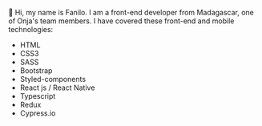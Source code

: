 👋 Hi, my name is Fanilo. I am a front-end developer from Madagascar, one of Onja's team members. I have covered these front-end and mobile technologies: 
  - HTML
  - CSS3
  - SASS
  - Bootstrap
  - Styled-components
  - React js / React Native
  - Typescript
  - Redux
  - Cypress.io

<!---
lightme-fan/lightme-fan is a ✨ special ✨ repository because its `README.md` (this file) appears on your GitHub profile.
You can click the Preview link to take a look at your changes.
--->
